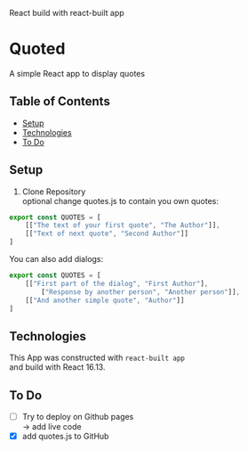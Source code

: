 React build with react-built app
# Quoted
A simple React app to display quotes

## Table of Contents
 - [Setup](#setup)
 - [Technologies](#technologies)
 - [To Do](#to-do)

## Setup
1. Clone Repository  
optional change quotes.js to contain you own quotes:  
```javascript
export const QUOTES = [
    [["The text of your first quote", "The Author"]],
    [["Text of next quote", "Second Author"]]
]
```  
You can also add dialogs:  
```javascript
export const QUOTES = [
    [["First part of the dialog", "First Author"],
        ["Response by another person", "Another person"]],
    [["And another simple quote", "Author"]]
]
```
## Technologies
This App was constructed with `react-built app`  
and build with React 16.13.

## To Do
- [ ] Try to deploy on Github pages  
    -> add live code
- [x] add quotes.js to GitHub
